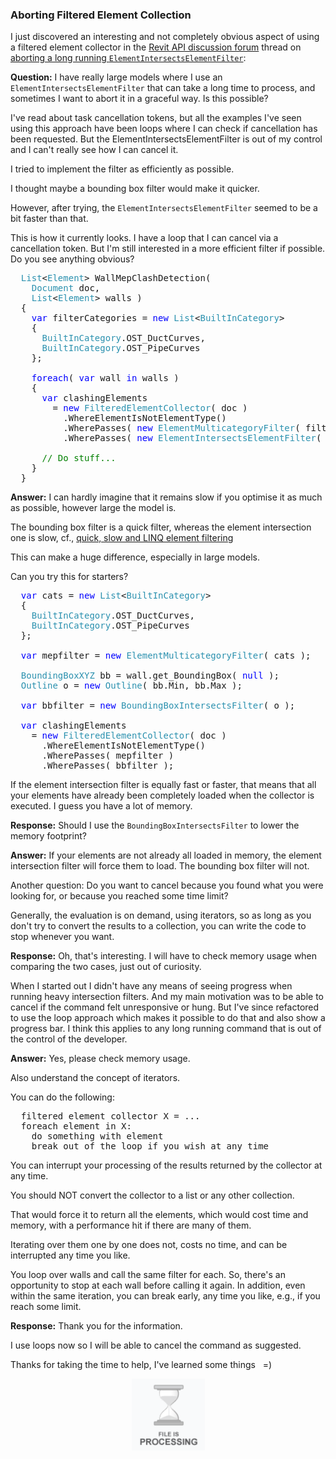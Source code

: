 <head>
<meta http-equiv="Content-Type" content="text/html; charset=utf-8">
<link rel="stylesheet" type="text/css" href="bc.css">
<script src="https://cdn.rawgit.com/google/code-prettify/master/loader/run_prettify.js" type="text/javascript"></script>
</head>

<!---

twitter:

 #RevitAPI @AutodeskForge @AutodeskRevit #bim #DynamoBim #ForgeDevCon

I just discovered an interesting and not completely obvious aspect of using a filtered element collector in
the Revit API discussion forum thread on aborting a long running filtered element collector
&ndash; Question: I have really large models where I do use an <code>ElementIntersectsElementFilter</code> that can take a long time to process, and sometimes I want to abort them in a graceful way. Is this possible?

&ndash; 
...

linkedin:

of [The Building Coder samples](https://github.com/jeremytammik/the_building_coder_samples/releases/tag/2019.0.145.4).

-->

### Aborting Filtered Element Collection

I just discovered an interesting and not completely obvious aspect of using a filtered element collector in
the [Revit API discussion forum](http://forums.autodesk.com/t5/revit-api-forum/bd-p/160) thread
on [aborting a long running `ElementIntersectsElementFilter`](https://forums.autodesk.com/t5/revit-api-forum/aborting-long-running-elementintersectselementfilter/m-p/8576368):

**Question:** I have really large models where I use an `ElementIntersectsElementFilter` that can take a long time to process, and sometimes I want to abort it in a graceful way. Is this possible?

I've read about task cancellation tokens, but all the examples I've seen using this approach have been loops where I can check if cancellation has been requested. But the ElementIntersectsElementFilter is out of my control and I can't really see how I can cancel it.

I tried to implement the filter as efficiently as possible.

I thought maybe a bounding box filter would make it quicker.

However, after trying, the `ElementIntersectsElementFilter` seemed to be a bit faster than that.

This is how it currently looks.
I have a loop that I can cancel via a cancellation token.
But I'm still interested in a more efficient filter if possible.
Do you see anything obvious?

<pre class="code">
&nbsp;&nbsp;<span style="color:#2b91af;">List</span>&lt;<span style="color:#2b91af;">Element</span>&gt;&nbsp;WallMepClashDetection(&nbsp;
&nbsp;&nbsp;&nbsp;&nbsp;<span style="color:#2b91af;">Document</span>&nbsp;doc,&nbsp;
&nbsp;&nbsp;&nbsp;&nbsp;<span style="color:#2b91af;">List</span>&lt;<span style="color:#2b91af;">Element</span>&gt;&nbsp;walls&nbsp;)
&nbsp;&nbsp;{
&nbsp;&nbsp;&nbsp;&nbsp;<span style="color:blue;">var</span>&nbsp;filterCategories&nbsp;=&nbsp;<span style="color:blue;">new</span>&nbsp;<span style="color:#2b91af;">List</span>&lt;<span style="color:#2b91af;">BuiltInCategory</span>&gt;
&nbsp;&nbsp;&nbsp;&nbsp;{
&nbsp;&nbsp;&nbsp;&nbsp;&nbsp;&nbsp;<span style="color:#2b91af;">BuiltInCategory</span>.OST_DuctCurves,
&nbsp;&nbsp;&nbsp;&nbsp;&nbsp;&nbsp;<span style="color:#2b91af;">BuiltInCategory</span>.OST_PipeCurves
&nbsp;&nbsp;&nbsp;&nbsp;};
 
&nbsp;&nbsp;&nbsp;&nbsp;<span style="color:blue;">foreach</span>(&nbsp;<span style="color:blue;">var</span>&nbsp;wall&nbsp;<span style="color:blue;">in</span>&nbsp;walls&nbsp;)
&nbsp;&nbsp;&nbsp;&nbsp;{
&nbsp;&nbsp;&nbsp;&nbsp;&nbsp;&nbsp;<span style="color:blue;">var</span>&nbsp;clashingElements&nbsp;
&nbsp;&nbsp;&nbsp;&nbsp;&nbsp;&nbsp;&nbsp;&nbsp;=&nbsp;<span style="color:blue;">new</span>&nbsp;<span style="color:#2b91af;">FilteredElementCollector</span>(&nbsp;doc&nbsp;)
&nbsp;&nbsp;&nbsp;&nbsp;&nbsp;&nbsp;&nbsp;&nbsp;&nbsp;&nbsp;.WhereElementIsNotElementType()
&nbsp;&nbsp;&nbsp;&nbsp;&nbsp;&nbsp;&nbsp;&nbsp;&nbsp;&nbsp;.WherePasses(&nbsp;<span style="color:blue;">new</span>&nbsp;<span style="color:#2b91af;">ElementMulticategoryFilter</span>(&nbsp;filterCategories&nbsp;)&nbsp;)
&nbsp;&nbsp;&nbsp;&nbsp;&nbsp;&nbsp;&nbsp;&nbsp;&nbsp;&nbsp;.WherePasses(&nbsp;<span style="color:blue;">new</span>&nbsp;<span style="color:#2b91af;">ElementIntersectsElementFilter</span>(&nbsp;wall&nbsp;)&nbsp;);
 
&nbsp;&nbsp;&nbsp;&nbsp;&nbsp;&nbsp;<span style="color:green;">//&nbsp;Do&nbsp;stuff...</span>
&nbsp;&nbsp;&nbsp;&nbsp;}
&nbsp;&nbsp;}
</pre>

**Answer:** I can hardly imagine that it remains slow if you optimise it as much as possible, however large the model is.

The bounding box filter is a quick filter, whereas the element intersection one is slow,
cf., [quick, slow and LINQ element filtering](http://thebuildingcoder.typepad.com/blog/2015/12/quick-slow-and-linq-element-filtering.html)

This can make a huge difference, especially in large models.

Can you try this for starters?

<pre class="code">
&nbsp;&nbsp;<span style="color:blue;">var</span>&nbsp;cats&nbsp;=&nbsp;<span style="color:blue;">new</span>&nbsp;<span style="color:#2b91af;">List</span>&lt;<span style="color:#2b91af;">BuiltInCategory</span>&gt;
&nbsp;&nbsp;{
&nbsp;&nbsp;&nbsp;&nbsp;<span style="color:#2b91af;">BuiltInCategory</span>.OST_DuctCurves,
&nbsp;&nbsp;&nbsp;&nbsp;<span style="color:#2b91af;">BuiltInCategory</span>.OST_PipeCurves
&nbsp;&nbsp;};
 
&nbsp;&nbsp;<span style="color:blue;">var</span>&nbsp;mepfilter&nbsp;=&nbsp;<span style="color:blue;">new</span>&nbsp;<span style="color:#2b91af;">ElementMulticategoryFilter</span>(&nbsp;cats&nbsp;);
 
&nbsp;&nbsp;<span style="color:#2b91af;">BoundingBoxXYZ</span>&nbsp;bb&nbsp;=&nbsp;wall.get_BoundingBox(&nbsp;<span style="color:blue;">null</span>&nbsp;);
&nbsp;&nbsp;<span style="color:#2b91af;">Outline</span>&nbsp;o&nbsp;=&nbsp;<span style="color:blue;">new</span>&nbsp;<span style="color:#2b91af;">Outline</span>(&nbsp;bb.Min,&nbsp;bb.Max&nbsp;);
 
&nbsp;&nbsp;<span style="color:blue;">var</span>&nbsp;bbfilter&nbsp;=&nbsp;<span style="color:blue;">new</span>&nbsp;<span style="color:#2b91af;">BoundingBoxIntersectsFilter</span>(&nbsp;o&nbsp;);
 
&nbsp;&nbsp;<span style="color:blue;">var</span>&nbsp;clashingElements
&nbsp;&nbsp;&nbsp;&nbsp;=&nbsp;<span style="color:blue;">new</span>&nbsp;<span style="color:#2b91af;">FilteredElementCollector</span>(&nbsp;doc&nbsp;)
&nbsp;&nbsp;&nbsp;&nbsp;&nbsp;&nbsp;.WhereElementIsNotElementType()
&nbsp;&nbsp;&nbsp;&nbsp;&nbsp;&nbsp;.WherePasses(&nbsp;mepfilter&nbsp;)
&nbsp;&nbsp;&nbsp;&nbsp;&nbsp;&nbsp;.WherePasses(&nbsp;bbfilter&nbsp;);
</pre>

If the element intersection filter is equally fast or faster, that means that all your elements have already been completely loaded when the collector is executed.
I guess you have a lot of memory.

**Response:** Should I use the `BoundingBoxIntersectsFilter` to lower the memory footprint?

**Answer:** If your elements are not already all loaded in memory, the element intersection filter will force them to load.
The bounding box filter will not.

Another question: Do you want to cancel because you found what you were looking for, or because you reached some time limit?

Generally, the evaluation is on demand, using iterators, so as long as you don't try to convert the results to a collection, you can write the code to stop whenever you  want.

**Response:** Oh, that's interesting. I will have to check memory usage when comparing the two cases, just out of curiosity.

When I started out I didn't have any means of seeing progress when running heavy intersection filters. And my main motivation was to be able to cancel if the command felt unresponsive or hung. But I've since refactored to use the loop approach which makes it possible to do that and also show a progress bar. I think this applies to any long running command that is out of the control of the developer.

**Answer:** Yes, please check memory usage.

Also understand the concept of iterators.

You can do the following:

<pre class="code">
  filtered element collector X = ...
  foreach element in X:
    do something with element
    break out of the loop if you wish at any time
</pre>

You can interrupt your processing of the results returned by the collector at any time.

You should NOT convert the collector to a list or any other collection.

That would force it to return all the elements, which would cost time and memory, with a performance hit if there are many of them.

Iterating over them one by one does not, costs no time, and can be interrupted any time you like.

You loop over walls and call the same filter for each.
So, there's an opportunity to stop at each wall before calling it again.
In addition, even within the same iteration, you can break early, any time you like, e.g., if you reach some limit.

**Response:** Thank you for the information.

I use loops now so I will be able to cancel the command as suggested.

Thanks for taking the time to help, I've learned some things &nbsp; =)

<center>
<img src="img/file_is_processing.png" alt="File is processing..." width="117">
</center>
